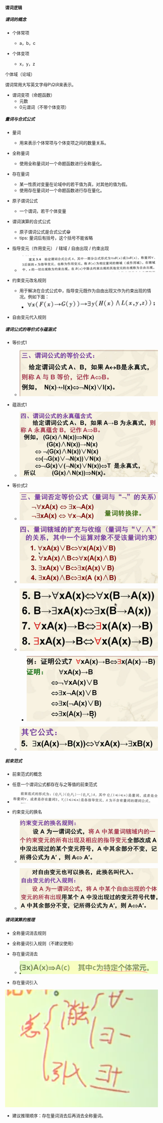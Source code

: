 #### 谓词逻辑

##### 谓词的概念

- 个体常项
  - a，b，c

- 个体变项
  - x，y，z

个体域（论域）

谓词常用大写英文字母P\Q\R来表示。

- 谓词变项（命题函数）
  - 元数
  - 0元谓词（不带个体变项）

##### 量词与合式公式

- 量词
  - 用来表示个体常项与个体变项之间的数量关系。

- 全称量词
  - 使用全称量词对一个命题函数进行全称量化。

- 存在量词
  - 某一性质对变量在论域中的若干值为真，对其他的值为假。
  - 使用存在量词对一个命题函数进行存在量化。
  
- 原子谓词公式
  - 一个谓词，若干个体变量

- 谓词演算的合式公式
  - 原子谓词公式是合式公式😁
  - tips: 量词后有括号，这个括号不能省略

- 指导变元（作用变元） / 辖域  /  自由出现  / 约束出现
  - ![指导变元（作用变元） / 辖域  /  自由出现  / 约束出现](./Charpter3.assets/2022-03-12-16-49-34.png)


- 约束变元改名规则
  - 用于解决在合式公式中，指导变元既作为自由出现又作为约束出现的情况。例如下面：
    - ![这个公式既作为自由出现又作为约束出现，前件约束后件自由](./Charpter3.assets/2022-03-12-16-57-48.png)

- 自由变元代入规则

##### 谓词公式的等价式与蕴涵式

- 等价式1

  - ![](2022-03-30-00-46-30.png)

- 蕴涵式1

  - ![](2022-03-30-00-47-38.png)

- 等价式2

  - ![](2022-03-30-00-57-13.png)

  - ![](2022-03-30-00-58-56.png)

  - ![](2022-03-30-01-00-08.png)

    - ![](证明公式7.png)

  - ![](2022-03-30-01-06-06.png)


##### 前束范式

- 前束范式的概念

- 任意一个谓词公式都存在与之等值的前束范式

- ![前束范式](./Charpter3.assets/2022-03-12-21-00-12.png)

- 约束变元的换名
  
  - ![](2022-03-30-00-28-24.png) 
  
  - ![](2022-03-30-00-32-19.png) 
##### 谓词演算的推理

- 全称量词消去规则

- 全称量词引入规则（不建议使用）

- 存在量词消去
  - ![](./Charpter3.assets/2022-03-12-21-24-10.png)

- 存在量词引入

![建议使用这三个规则](./Charpter3.assets/2022-03-12-21-18-28.png)

- 建议推理顺序：存在量词消去后再消去全称量词。
